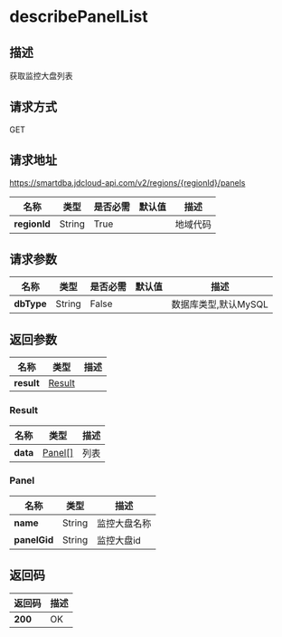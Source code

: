 # describePanelList


## 描述
获取监控大盘列表

## 请求方式
GET

## 请求地址
https://smartdba.jdcloud-api.com/v2/regions/{regionId}/panels

|名称|类型|是否必需|默认值|描述|
|---|---|---|---|---|
|**regionId**|String|True| |地域代码|

## 请求参数
|名称|类型|是否必需|默认值|描述|
|---|---|---|---|---|
|**dbType**|String|False| |数据库类型,默认MySQL|


## 返回参数
|名称|类型|描述|
|---|---|---|
|**result**|[Result](describepanellist#result)| |

### <div id="Result">Result</div>
|名称|类型|描述|
|---|---|---|
|**data**|[Panel[]](describepanellist#panel)|列表|
### <div id="Panel">Panel</div>
|名称|类型|描述|
|---|---|---|
|**name**|String|监控大盘名称|
|**panelGid**|String|监控大盘id|

## 返回码
|返回码|描述|
|---|---|
|**200**|OK|
